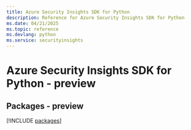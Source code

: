 ```yaml
---
title: Azure Security Insights SDK for Python
description: Reference for Azure Security Insights SDK for Python
ms.date: 04/21/2025
ms.topic: reference
ms.devlang: python
ms.service: securityinsights
---
```

# Azure Security Insights SDK for Python - preview
## Packages - preview
[!INCLUDE [packages](security-insights-index.md)]